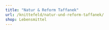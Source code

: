```yaml
---
title: "Natur & Reform Taffanek"
url: /knittefeld/natur-und-reform-taffanek/
shop: Lebensmittel
---
```

